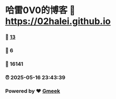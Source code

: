 # 哈雷0V0的博客 :link: https://02halei.github.io 
### :page_facing_up: [13](https://02halei.github.io/tag.html) 
### :speech_balloon: 6 
### :hibiscus: 16141 
### :alarm_clock: 2025-05-16 23:43:39 
### Powered by :heart: [Gmeek](https://github.com/Meekdai/Gmeek)
